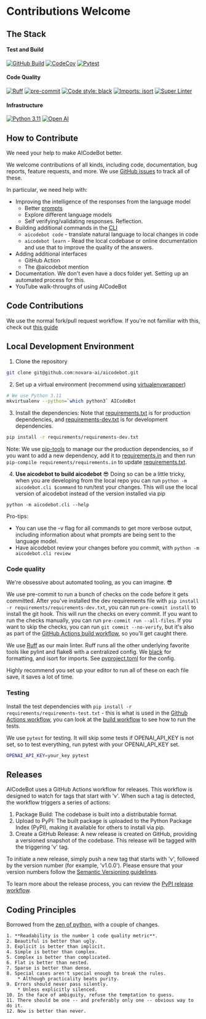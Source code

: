 # Contributions Welcome

## The Stack

#### Test and Build

[![GitHub Build](https://github.com/novara-ai/aicodebot/actions/workflows/build.yml/badge.svg)](https://github.com/novara-ai/aicodebot/actions?query=build)
[![CodeCov](https://codecov.io/gh/novara-ai/aicodebot/branch/main/graph/badge.svg)](https://codecov.io/gh/novara-ai/aicodebot)
[![Pytest](https://img.shields.io/badge/%F0%9F%A7%AA-Pytest-blue)](https://docs.pytest.org/en/stable/contents.html)

#### Code Quality

[![Ruff](https://img.shields.io/endpoint?url=https://raw.githubusercontent.com/charliermarsh/ruff/main/assets/badge/v1.json)](https://github.com/charliermarsh/ruff)
[![pre-commit](https://img.shields.io/badge/pre--commit-enabled-brightgreen?logo=pre-commit&logoColor=white)](https://github.com/pre-commit/pre-commit)
[![Code style: black](https://img.shields.io/badge/code%20style-black-000000.svg)](https://github.com/ambv/black)
[![Imports: isort](https://img.shields.io/badge/%20imports-isort-%231674b1?style=flat&labelColor=ef8336)](https://pycqa.github.io/isort/)
[![Super Linter](https://github.com/novara-ai/aicodebot/actions/workflows/linter.yml/badge.svg)](https://github.com/novara-ai/aicodebot/actions/workflows/linter.yml)

#### Infrastructure

[![Python 3.11](https://img.shields.io/badge/python-3.11-blue.svg)](https://www.python.org/downloads/release/python-3110/)
[![Open AI](https://img.shields.io/badge/OpenAI-412991.svg?logo=OpenAI&logoColor=white)](https://openai.com)

## How to Contribute

We need your help to make AICodeBot better.

We welcome contributions of all kinds, including code, documentation, bug reports, feature requests, and more. We use [GitHub issues](https://github.com/novara-ai/AICodeBot/issues) to track all of these.

In particular, we need help with:

* Improving the intelligence of the responses from the language model
  * Better [prompts](prompts)
  * Explore different language models
  * Self verifying/validating responses. Reflection.
* Building additional commands in the [CLI](aicodebot/cli.py)
  * `aicodebot code` - translate natural language to local changes in code
  * `aicodebot learn` - Read the local codebase or online documentation and use that to improve the quality of the answers.
* Adding additional interfaces
  * GitHub Action
  * The @aicodebot mention
* Documentation. We don't even have a docs folder yet. Setting up an automated process for this.
* YouTube walk-throughs of using AICodeBot

## Code Contributions

We use the normal fork/pull request workflow. If you're not familiar with this, check out [this guide](https://docs.github.com/en/get-started/quickstart/contributing-to-projects)

## Local Development Environment

1. Clone the repository

```bash
git clone git@github.com:novara-ai/aicodebot.git
```

2. Set up a virtual environment (recommend using [virtualenvwrapper](https://virtualenvwrapper.readthedocs.io/en/latest/))

```bash
# We use Python 3.11
mkvirtualenv --python=`which python3` AICodeBot
```

3. Install the dependencies:
Note that [requirements.txt](requirements/requirements.txt) is for production dependencies, and [requirements-dev.txt](requirements/requirements-dev.txt) is for development dependencies.

```bash
pip install -r requirements/requirements-dev.txt
```

Note: We use [pip-tools](https://pypi.org/project/pip-tools/) to manage our the production dependencies, so if you want to add a new dependency, add it to [requirements.in](requirements/requirements.in) and then run `pip-compile requirements/requirements.in` to update [requirements.txt](requirements/requirements.txt).

4. **Use aicodebot to build aicodebot** 😎 Doing so can be a little tricky, when you are developing from the local repo you can run `python -m aicodebot.cli $command` to run/test your changes. This will use the local version of aicodebot instead of the version installed via pip

```
python -m aicodebot.cli --help
```

Pro-tips:

* You can use the -v flag for all commands to get more verbose output, including information about what prompts are being sent to the language model.
* Have aicodebot review your changes before you commit, with `python -m aicodebot.cli review`

### Code quality

We're obsessive about automated tooling, as you can imagine. 😎

We use pre-commit to run a bunch of checks on the code before it gets committed. After you've installed the dev requirements file with `pip install -r requirements/requirements-dev.txt`, you can run  `pre-commit install` to install the git hook. This will run the checks on every commit. If you want to run the checks manually, you can run `pre-commit run --all-files`. If you want to skip the checks, you can run `git commit --no-verify`, but it's also as part of the [GitHub Actions build workflow](.github/workflows/build.yml), so you'll get caught there.

We use [Ruff](https://github.com/astral-sh/ruff) as our main linter. Ruff runs all the other underlying favorite tools like pylint and flake8 with a centralized config. We [black](https://black.readthedocs.io/en/stable/) for formatting, and isort for imports. See [pyproject.toml](pyproject.toml) for the config.

Highly recommend you set up your editor to run all of these on each file save, it saves a lot of time.

### Testing

Install the test dependencies with
`pip install -r requirements/requirements-test.txt` - this is what is used in the [Github Actions workflow](https://github.com/novara-ai/AICodeBot/actions), you can look at the [build workflow](.github/workflows/build.yml) to see how to run the tests.

We use `pytest` for testing. It will skip some tests if OPENAI_API_KEY is not set, so to test everything, run pytest with your OPENAI_API_KEY set.

```bash
OPENAI_API_KEY=your_key pytest
```

## Releases

AICodeBot uses a GitHub Actions workflow for releases. This workflow is designed to watch for tags that start with 'v'. When such a tag is detected, the workflow triggers a series of actions:

1. Package Build: The codebase is built into a distributable format.
1. Upload to PyPI: The built package is uploaded to the Python Package Index (PyPI), making it available for others to install via pip.
1. Create a GitHub Release: A new release is created on GitHub, providing a versioned snapshot of the codebase. This release will be tagged with the triggering 'v' tag.

To initiate a new release, simply push a new tag that starts with 'v', followed by the version number (for example, 'v1.0.0'). Please ensure that your version numbers follow the [Semantic Versioning guidelines](https://semver.org/).

To learn more about the release process, you can review the [PyPI release workflow](.github/workflows/pypi_release.yml).

## Coding Principles

Borrowed from the [zen of python](http://c2.com/cgi/wiki?PythonPhilosophy), with a couple of changes.

```text
1. **Readability is the number 1 code quality metric**.
2. Beautiful is better than ugly.
3. Explicit is better than implicit.
4. Simple is better than complex.
5. Complex is better than complicated.
6. Flat is better than nested.
7. Sparse is better than dense.
8. Special cases aren't special enough to break the rules.
    * Although practicality beats purity.
9. Errors should never pass silently.
    * Unless explicitly silenced.
10. In the face of ambiguity, refuse the temptation to guess.
11. There should be one -- and preferably only one -- obvious way to do it.
12. Now is better than never.
```
